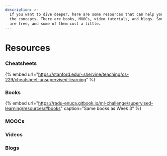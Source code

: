 ```yaml
---
description: >-
  If you want to dive deeper, here are some resources that can help you master
  the concepts. There are books, MOOCs, video tutorials, and blogs. Some of them
  are free, and some of them cost a little.
---
```


# Resources

### Cheatsheets

{% embed url="https://stanford.edu/~shervine/teaching/cs-229/cheatsheet-unsupervised-learning" %}

### Books

{% embed url="https://radu-enuca.gitbook.io/ml-challenge/supervised-learning/resources\#books" caption="Same books as Week 3" %}

### MOOCs

### Videos

### Blogs

